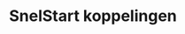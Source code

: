 ---
title: SnelStart koppelingen
key: snelstart
image: /images/@stock/snelstart-koppelingen.png
link_to: /koppelingen/snelstart
klass: boekhoud
layout: koppelingen
referral-url: 
---